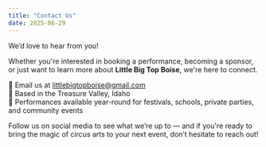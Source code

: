 ```yaml
---
title: "Contact Us"
date: 2025-06-29
---
```


We’d love to hear from you!

Whether you're interested in booking a performance, becoming a sponsor, or just want to learn more about **Little Big Top Boise**, we're here to connect.

📧 Email us at [littlebigtopboise@gmail.com](mailto:littlebigtopboise@gmail.com)  
📍 Based in the Treasure Valley, Idaho  
📅 Performances available year-round for festivals, schools, private parties, and community events

Follow us on social media to see what we’re up to — and if you're ready to bring the magic of circus arts to your next event, don’t hesitate to reach out!